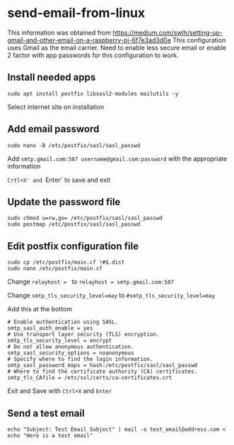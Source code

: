 # send-email-from-linux
This information was obtained from https://medium.com/swlh/setting-up-gmail-and-other-email-on-a-raspberry-pi-6f7e3ad3d0e
This configuration uses Gmail as the email carrier.  Need to enable less secure email or enable 2 factor with app passwords for this configuration to work.

## Install needed apps
```shell
sudo apt install postfix libsasl2-modules mailutils -y
```

Select internet site on installation

## Add email password
```shell
sudo nano -B /etc/postfix/sasl/sasl_passwd
```

Add `smtp.gmail.com:587 username@gmail.com:password` with the appropriate information

`Crtl+X' and `Enter` to save and exit

## Update the password file
```shell
sudo chmod u=rw,go= /etc/postfix/sasl/sasl_passwd
sudo postmap /etc/postfix/sasl/sasl_passwd
```

## Edit postfix configuration file
```shell
sudo cp /etc/postfix/main.cf !#$.dist
sudo nano /etc/postfix/main.cf
```

Change `relayhost = ` to `relayhost = smtp.gmail.com:587`

Change `smtp_tls_security_level=may` to `#smtp_tls_security_level=may`

Add this at the bottom

```shell
# Enable authentication using SASL.
smtp_sasl_auth_enable = yes
# Use transport layer security (TLS) encryption.
smtp_tls_security_level = encrypt
# Do not allow anonymous authentication.
smtp_sasl_security_options = noanonymous
# Specify where to find the login information.
smtp_sasl_password_maps = hash:/etc/postfix/sasl/sasl_passwd
# Where to find the certificate authority (CA) certificates.
smtp_tls_CAfile = /etc/ssl/certs/ca-certificates.crt
```

Exit and Save with `Ctrl+X` and `Enter`

## Send a test email

```shell
echo "Subject: Test Email Subject" | mail -a test_email@address.com < echo "Here is a test email"
```
